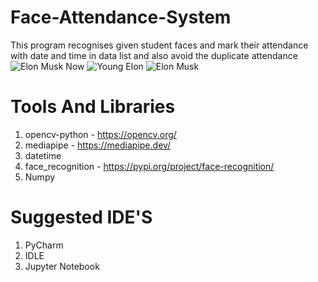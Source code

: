 # Face-Attendance-System
This program recognises given student faces and mark their attendance with date and time in data list and also avoid the duplicate attendance
![Elon Musk Now](https://user-images.githubusercontent.com/69015017/177570540-049525cf-e57f-4dbf-86a7-b4f65b3d7186.PNG)
![Young Elon](https://user-images.githubusercontent.com/69015017/177570572-182d7e82-4241-4cf1-accb-29bc4d14d483.PNG)
![Elon Musk](https://user-images.githubusercontent.com/69015017/177570595-f7446d32-3edf-4c27-bb35-1cb4fe4cdb74.PNG)

# Tools And Libraries

1. opencv-python - https://opencv.org/
2. mediapipe - https://mediapipe.dev/
3. datetime
4. face_recognition - https://pypi.org/project/face-recognition/
5. Numpy

# Suggested IDE'S
1. PyCharm
2. IDLE
3. Jupyter Notebook
